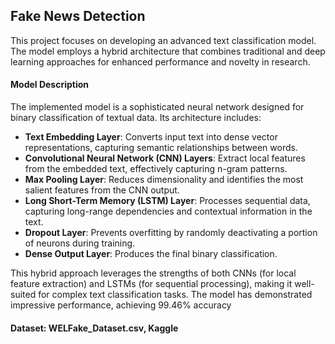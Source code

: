 ## Fake News Detection

This project focuses on developing an advanced text classification model. The model employs a hybrid architecture that combines traditional and deep learning approaches for enhanced performance and novelty in research.

#### Model Description

The implemented model is a sophisticated neural network designed for binary classification of textual data. Its architecture includes:
- **Text Embedding Layer**: Converts input text into dense vector representations, capturing semantic relationships between words.
- **Convolutional Neural Network (CNN) Layers**: Extract local features from the embedded text, effectively capturing n-gram patterns.
- **Max Pooling Layer**: Reduces dimensionality and identifies the most salient features from the CNN output.
- **Long Short-Term Memory (LSTM) Layer**: Processes sequential data, capturing long-range dependencies and contextual information in the text.
- **Dropout Layer**: Prevents overfitting by randomly deactivating a portion of neurons during training.
- **Dense Output Layer**: Produces the final binary classification.
  
This hybrid approach leverages the strengths of both CNNs (for local feature extraction) and LSTMs (for sequential processing), making it well-suited for complex text classification tasks. The model has demonstrated impressive performance, achieving 99.46% accuracy 

#### Dataset: WELFake_Dataset.csv, Kaggle
